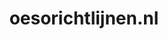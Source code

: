 ---
layout: post
title: "oesorichtlijnen.nl"
internal_url: "/dutchgov/oesorichtlijnen.nl.html"
subdomains_count: 4
all_subdomains_count: 13
urls_count: 4
ssl_rank: 0
http_rank: 70
url_link: /data/oesorichtlijnen.nl/urls.txt
all_subdomains_link: /data/oesorichtlijnen.nl/all_subdomains.txt
subdomains_link: /data/oesorichtlijnen.nl/subdomains.txt
categories: dutchgov
---
